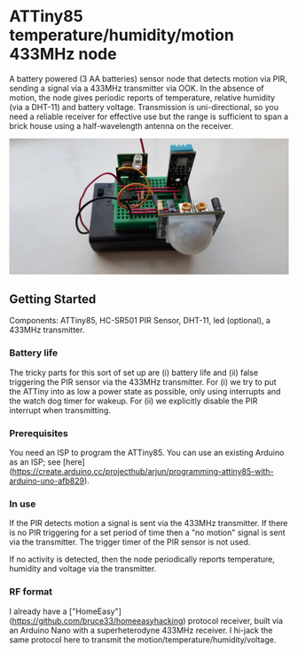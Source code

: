 # ATTiny85 temperature/humidity/motion 433MHz node

A battery powered (3 AA batteries) sensor node that detects motion via PIR, sending a signal via a 433MHz transmitter via OOK. In the absence of motion, the node gives periodic reports of temperature, relative humidity (via a DHT-11) and battery voltage. Transmission is uni-directional, so you need a reliable receiver for effective use but the range is sufficient to span a brick house using a half-wavelength antenna on the receiver.

![ATTiny85 RF node](./node.jpg)

## Getting Started

Components: ATTiny85, HC-SR501 PIR Sensor, DHT-11, led (optional), a 433MHz transmitter.

### Battery life

The tricky parts for this sort of set up are (i) battery life and (ii) false triggering the PIR sensor via the 433MHz transmitter. For (i) we try to put the ATTiny into as low a power state as possible, only using interrupts and the watch dog timer for wakeup. For (ii) we explicitly disable the PIR interrupt when transmitting.

### Prerequisites

You need an ISP to program the ATTiny85. You can use an existing Arduino as an ISP; see [here] (https://create.arduino.cc/projecthub/arjun/programming-attiny85-with-arduino-uno-afb829).

### In use

If the PIR detects motion a signal is sent via the 433MHz transmitter. If there is no PIR triggering for a set period of time then a "no motion" signal is sent via the transmitter. The trigger timer of the PIR sensor is not used.

If no activity is detected, then the node periodically reports temperature, humidity and voltage via the transmitter.


### RF format

I already have a ["HomeEasy"] (https://github.com/bruce33/homeeasyhacking) protocol receiver, built via an Arduino Nano with a superheterodyne 433MHz receiver. I hi-jack the same protocol here to transmit the motion/temperature/humidity/voltage.

